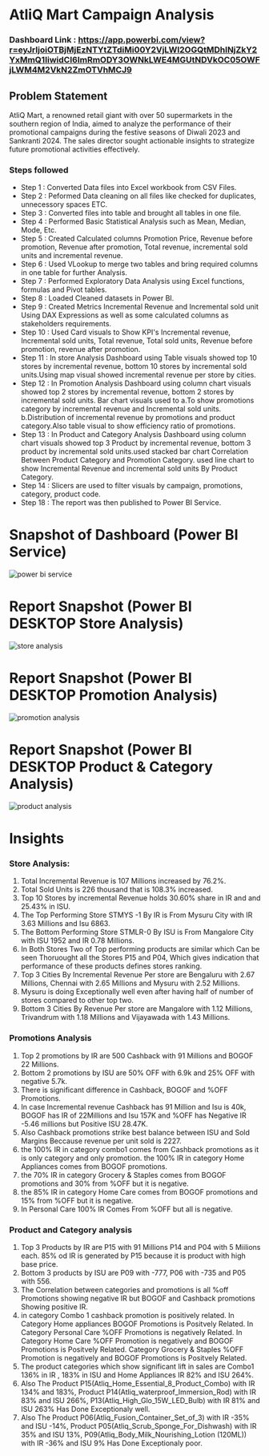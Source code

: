 # AtliQ Mart Campaign Analysis

### Dashboard Link : https://app.powerbi.com/view?r=eyJrIjoiOTBjMjEzNTYtZTdiMi00Y2VjLWI2OGQtMDhlNjZkY2YxMmQ1IiwidCI6ImRmODY3OWNkLWE4MGUtNDVkOC05OWFjLWM4M2VkN2ZmOTVhMCJ9

## Problem Statement
AtliQ Mart, a renowned retail giant with over 50 supermarkets in the southern region of India, aimed to analyze the performance of their promotional campaigns during the festive seasons of Diwali 2023 and Sankranti 2024. The sales director sought actionable insights to strategize future promotional activities effectively.

### Steps followed 
- Step 1 : Converted Data files into Excel workbook from CSV Files.
- Step 2 : Peformed Data cleaning on all files like checked for duplicates, unnecessory spaces ETC.
- Step 3 : Converted files into table and brought all tables in one file.
- Step 4 : Performed Basic Statistical Analysis such as Mean, Median, Mode, Etc.
- Step 5 : Created Calculated columns Promotion Price, Revenue before promotion, Revenue after promotion, Total revenue, incremental sold units and incremental revenue.
- Step 6 : Used VLookup to merge two tables and bring required columns in one table for further Analysis.
- Step 7 : Performed Exploratory Data Analysis using Excel functions, formulas and Pivot tables. 
- Step 8 : Loaded Cleaned datasets in Power BI.
- Step 9 : Created Metrics Incremental Revenue and Incremental sold unit Using DAX Expressions as well as some calculated columns as stakeholders requirements.
- Step 10 : Used Card visuals to Show KPI's Incremental revenue, Incremental sold units, Total revenue, Total sold units, Revenue before promotion, revenue after promotion.
- Step 11 : In store Analysis Dashboard using Table visuals showed top 10 stores by incremental revenue, bottom 10 stores by incremental sold units.Using map visual showed incremental revenue per store by cities.
- Step 12 : In Promotion Analysis Dashboard using column chart visuals showed top 2 stores by incremental revenue, bottom 2 stores by incremental sold units. Bar chart visuals used to a.To show promotions category by incremental revenue and Incremental sold units. b.Distribution of incremental revenue by promotions and product category.Also table visual to show efficiency ratio of promotions.
- Step 13 : In Product and Category Analysis Dashboard using column chart visuals showed top 3 Product by incremental revenue, bottom 3 product by incremental sold units.used stacked bar chart Correlation Between Product Category and Promotion Category. used line chart to show Incremental  Revenue and incremental sold units By Product Category.
- Step 14 : Slicers are used to filter visuals by campaign, promotions, category, product code.
- Step 18 : The report was then published to Power BI Service.
 
 
# Snapshot of Dashboard (Power BI Service)


![power bi service](https://github.com/akshayhchawan/AtliQ-Mart-Campaign-Analysis-Project/assets/167336764/fdb652ce-1d6f-48bd-9efc-80ef62a6a12a)

 
 # Report Snapshot (Power BI DESKTOP Store Analysis)

 ![store analysis](https://github.com/akshayhchawan/AtliQ-Mart-Campaign-Analysis-Project/assets/167336764/a4c3ad37-05f2-4c5b-b810-31d909d6fbc9)

 
 # Report Snapshot (Power BI DESKTOP Promotion Analysis)

![promotion analysis](https://github.com/akshayhchawan/AtliQ-Mart-Campaign-Analysis-Project/assets/167336764/e14965ba-a712-4256-aa78-ed50e59eeec3)


 # Report Snapshot (Power BI DESKTOP Product & Category Analysis)

![product analysis](https://github.com/akshayhchawan/AtliQ-Mart-Campaign-Analysis-Project/assets/167336764/e54fd030-62a1-4ded-a0d4-39546f8f93d3)



# Insights

### Store Analysis:
1. Total Incremental Revenue is 107 Millions increased by 76.2%.
2. Total Sold Units is 226 thousand that is 108.3% increased.
3. Top 10 Stores by incremental Revenue holds 30.60% share in IR and and 25.43% in ISU.
4. The Top Performing Store STMYS -1 By IR is From Mysuru City with IR 3.63 Millions and Isu 6863.
5. The Bottom Performing Store STMLR-0 By ISU is From Mangalore City with ISU 1952  and IR 0.78 Millions.
6. In Both Stores Two of Top performing products are similar which Can be seen Thoruought all the Stores P15 and P04, Which gives indication that performance of these products defines stores ranking.
7. Top 3 Cities By Incremental Revenue Per store are Bengaluru with 2.67 Millions, Chennai with 2.65 Millions and Mysuru with 2.52 Millions. 
8. Mysuru is doing Exceptionally well even after having half of number of stores compared to other top two.
9. Bottom 3 Cities By Revenue Per store are Mangalore with 1.12 Millions, Trivandrum with 1.18 Millions and Vijayawada with 1.43 Millions.

### Promotions Analysis
1. Top 2 promotions by IR are 500 Cashback with 91 Millions and BOGOF 22 Millions.
2. Bottom 2 promotions by ISU are 50% OFF with 6.9k and 25% OFF with negative 5.7k.
3. There is significant difference in Cashback, BOGOF and %OFF Promotions.
4. In case Incremental revenue Cashback has 91 Million and Isu is 40k, BOGOF has IR of 22Millions and Isu 157K and %OFF has Negative IR -5.46 millions but Positive ISU 28.47K.
5. Also Cashback promotions  strike best balance between ISU and Sold Margins Beccause revenue per unit sold is 2227.
6. the 100% IR in category combo1 comes from Cashback promotions as it is only category and only promotion. the 100% IR in category Home Appliances comes from BOGOF promotions.
7. the 70% IR in category Grocery & Staples comes from BOGOF promotions and 30% from %OFF but it is negative.
8. the 85% IR in category Home Care comes from BOGOF promotions and 15% from %OFF but it is negative.
9. In Personal Care 100% IR Comes From %OFF but all is negative.

### Product and Category analysis
1. Top 3 Products by IR are P15 with 91 Millions P14 and P04 with 5 Miilions each. 85% od IR is generated by P15 because it is product with high base price.
2. Bottom 3 products by ISU are P09 with  -777, P06 with -735 and P05 with 556.
3. The Correlation between categories and promotions is all %off Promotions showing negative IR but BOGOF and Cashback promotions Showing positive IR.
4. in category Combo 1 cashback promotion is positively related. In Category Home appliances BOGOF Promotions is Positvely Related. In Category Personal Care %OFF Promotions is negatively Related. In Category Home Care %OFF Promotion is negatively and BOGOF Promotions is Positvely Related. Category Grocery & Staples %OFF Promotion is negatively and  BOGOF Promotions is Positvely Related.
5. The product categories which show significant lift in sales are Combo1 136% in IR , 183% in ISU and Home Appliances IR 82% and ISU 264%.
6. Also The Product P15(Atliq_Home_Essential_8_Product_Combo) with IR 134% and 183%, Product P14(Atliq_waterproof_Immersion_Rod) with IR 83% and ISU 266%, P13(Atliq_High_Glo_15W_LED_Bulb) with IR 81% and ISU 263% Has Done Exceptionaly well.
7. Also The Product P06(Atliq_Fusion_Container_Set_of_3) with IR -35% and ISU -14%, Product P05(Atliq_Scrub_Sponge_For_Dishwash) with IR 35% and ISU 13%, P09(Atliq_Body_Milk_Nourishing_Lotion (120ML)) with IR -36% and ISU 9% Has Done Exceptionaly poor.



